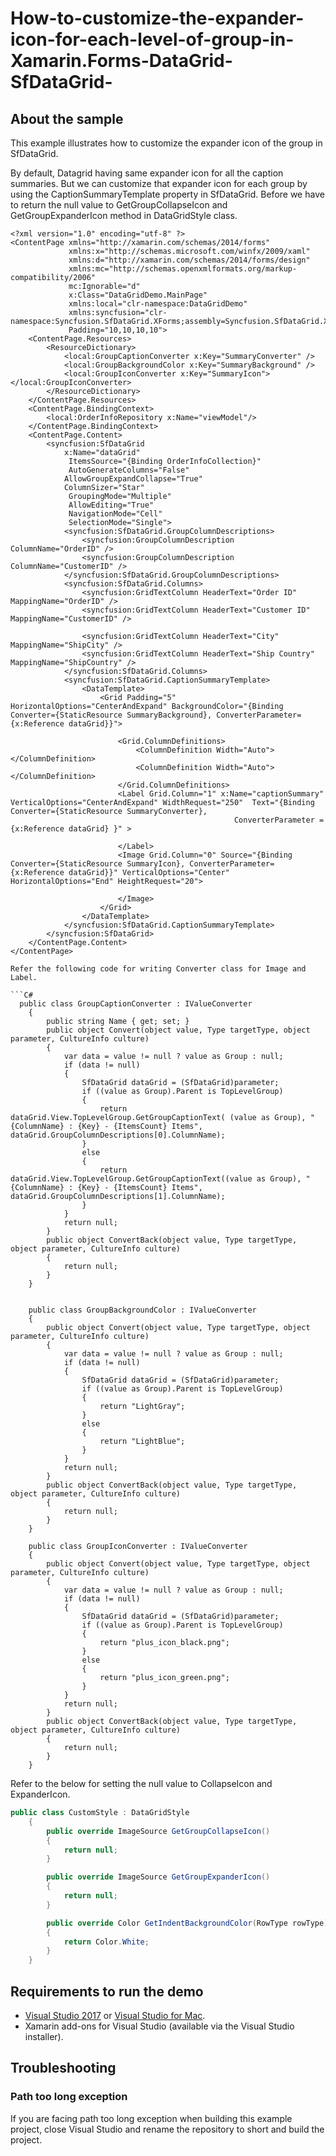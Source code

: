 # How-to-customize-the-expander-icon-for-each-level-of-group-in-Xamarin.Forms-DataGrid-SfDataGrid-

## About the sample

This example illustrates how to customize the expander icon of the group in SfDataGrid.

By default, Datagrid having same expander icon for all the caption summaries. But we can customize that expander icon for each group by using the CaptionSummaryTemplate property in SfDataGrid. Before we have to return the null value to GetGroupCollapseIcon and GetGroupExpanderIcon method in DataGridStyle class.

```XAML
<?xml version="1.0" encoding="utf-8" ?>
<ContentPage xmlns="http://xamarin.com/schemas/2014/forms"
             xmlns:x="http://schemas.microsoft.com/winfx/2009/xaml"
             xmlns:d="http://xamarin.com/schemas/2014/forms/design"
             xmlns:mc="http://schemas.openxmlformats.org/markup-compatibility/2006"
             mc:Ignorable="d"
             x:Class="DataGridDemo.MainPage"
             xmlns:local="clr-namespace:DataGridDemo"
             xmlns:syncfusion="clr-namespace:Syncfusion.SfDataGrid.XForms;assembly=Syncfusion.SfDataGrid.XForms"
             Padding="10,10,10,10">
    <ContentPage.Resources>
        <ResourceDictionary>
            <local:GroupCaptionConverter x:Key="SummaryConverter" />
            <local:GroupBackgroundColor x:Key="SummaryBackground" />
            <local:GroupIconConverter x:Key="SummaryIcon"></local:GroupIconConverter>
        </ResourceDictionary>
    </ContentPage.Resources>
    <ContentPage.BindingContext>
        <local:OrderInfoRepository x:Name="viewModel"/>
    </ContentPage.BindingContext>
    <ContentPage.Content>
        <syncfusion:SfDataGrid
            x:Name="dataGrid"
             ItemsSource="{Binding OrderInfoCollection}"
             AutoGenerateColumns="False"
            AllowGroupExpandCollapse="True"
            ColumnSizer="Star"
             GroupingMode="Multiple"
             AllowEditing="True"
             NavigationMode="Cell"
             SelectionMode="Single">
            <syncfusion:SfDataGrid.GroupColumnDescriptions>
                <syncfusion:GroupColumnDescription ColumnName="OrderID" />
                <syncfusion:GroupColumnDescription ColumnName="CustomerID" />
            </syncfusion:SfDataGrid.GroupColumnDescriptions>
            <syncfusion:SfDataGrid.Columns>
                <syncfusion:GridTextColumn HeaderText="Order ID" MappingName="OrderID" />
                <syncfusion:GridTextColumn HeaderText="Customer ID" MappingName="CustomerID" />
                
                <syncfusion:GridTextColumn HeaderText="City" MappingName="ShipCity" />
                <syncfusion:GridTextColumn HeaderText="Ship Country" MappingName="ShipCountry" />
            </syncfusion:SfDataGrid.Columns>
            <syncfusion:SfDataGrid.CaptionSummaryTemplate>
                <DataTemplate>
                    <Grid Padding="5"  HorizontalOptions="CenterAndExpand" BackgroundColor="{Binding Converter={StaticResource SummaryBackground}, ConverterParameter={x:Reference dataGrid}}">

                        <Grid.ColumnDefinitions>
                            <ColumnDefinition Width="Auto"></ColumnDefinition>
                            <ColumnDefinition Width="Auto"></ColumnDefinition>
                        </Grid.ColumnDefinitions>
                        <Label Grid.Column="1" x:Name="captionSummary" VerticalOptions="CenterAndExpand" WidthRequest="250"  Text="{Binding Converter={StaticResource SummaryConverter}, 
                                                  ConverterParameter = {x:Reference dataGrid} }" >

                        </Label>
                        <Image Grid.Column="0" Source="{Binding Converter={StaticResource SummaryIcon}, ConverterParameter={x:Reference dataGrid}}" VerticalOptions="Center" HorizontalOptions="End" HeightRequest="20">

                        </Image>
                    </Grid>
                </DataTemplate>
            </syncfusion:SfDataGrid.CaptionSummaryTemplate>
        </syncfusion:SfDataGrid>
    </ContentPage.Content>
</ContentPage>

Refer the following code for writing Converter class for Image and Label. 

```C#
  public class GroupCaptionConverter : IValueConverter
    {
        public string Name { get; set; }
        public object Convert(object value, Type targetType, object parameter, CultureInfo culture)
        {
            var data = value != null ? value as Group : null;
            if (data != null)
            {
                SfDataGrid dataGrid = (SfDataGrid)parameter;
                if ((value as Group).Parent is TopLevelGroup)
                {
                    return dataGrid.View.TopLevelGroup.GetGroupCaptionText( (value as Group), "{ColumnName} : {Key} - {ItemsCount} Items", dataGrid.GroupColumnDescriptions[0].ColumnName);
                }
                else
                {
                    return dataGrid.View.TopLevelGroup.GetGroupCaptionText((value as Group), "{ColumnName} : {Key} - {ItemsCount} Items", dataGrid.GroupColumnDescriptions[1].ColumnName);
                }
            }
            return null;
        }
        public object ConvertBack(object value, Type targetType, object parameter, CultureInfo culture)
        {
            return null;
        }
    }


    public class GroupBackgroundColor : IValueConverter
    {
        public object Convert(object value, Type targetType, object parameter, CultureInfo culture)
        {
            var data = value != null ? value as Group : null;
            if (data != null)
            {
                SfDataGrid dataGrid = (SfDataGrid)parameter;
                if ((value as Group).Parent is TopLevelGroup)
                {
                    return "LightGray";
                }
                else
                {
                    return "LightBlue";
                }
            }
            return null;
        }
        public object ConvertBack(object value, Type targetType, object parameter, CultureInfo culture)
        {
            return null;
        }
    }

    public class GroupIconConverter : IValueConverter
    {
        public object Convert(object value, Type targetType, object parameter, CultureInfo culture)
        {
            var data = value != null ? value as Group : null;
            if (data != null)
            {
                SfDataGrid dataGrid = (SfDataGrid)parameter;
                if ((value as Group).Parent is TopLevelGroup)
                {
                    return "plus_icon_black.png";
                }
                else
                {
                    return "plus_icon_green.png";
                }
            }
            return null;
        }
        public object ConvertBack(object value, Type targetType, object parameter, CultureInfo culture)
        {
            return null;
        }
    }
```

Refer to the below for setting the null value to CollapseIcon and ExpanderIcon.

```C#
public class CustomStyle : DataGridStyle
    {
        public override ImageSource GetGroupCollapseIcon()
        {
            return null;
        }

        public override ImageSource GetGroupExpanderIcon()
        {
            return null;
        }

        public override Color GetIndentBackgroundColor(RowType rowType)
        {
            return Color.White;
        }
    }
```

## <a name="requirements-to-run-the-demo"></a>Requirements to run the demo ##

* [Visual Studio 2017](https://visualstudio.microsoft.com/downloads/) or [Visual Studio for Mac](https://visualstudio.microsoft.com/vs/mac/).
* Xamarin add-ons for Visual Studio (available via the Visual Studio installer).

## <a name="troubleshooting"></a>Troubleshooting ##
### Path too long exception
If you are facing path too long exception when building this example project, close Visual Studio and rename the repository to short and build the project.
